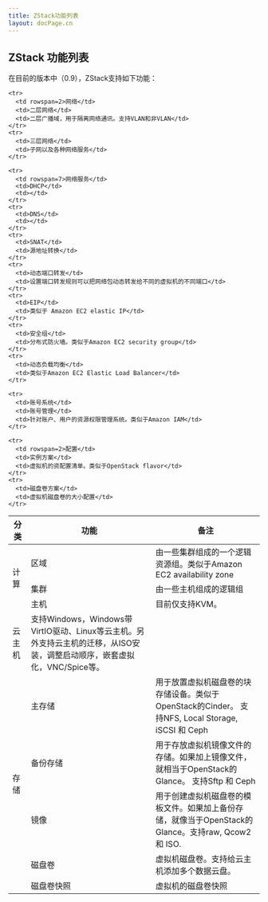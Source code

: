 ```yaml
---
title: ZStack功能列表
layout: docPage.cn
---
```


## ZStack 功能列表

在目前的版本中（0.9），ZStack支持如下功能：


<table class="table black-table">
  <thead>
    <th>分类</th>
    <th>功能</th>
    <th>备注</th>
  </thead>
  
  <tbody>
    <tr>
      <td rowspan=3>计算</td>
      <td>区域</td>
      <td>由一些集群组成的一个逻辑资源组。类似于Amazon EC2 availability zone</td>
    </tr>
    <tr>
      <td>集群</td>
      <td>由一些主机组成的逻辑组</td>
    </tr>
    <tr>
      <td>主机</td>
      <td>目前仅支持KVM。</td>
    </tr>
    <tr>
      <td>云主机</td>
      <td>支持Windows，Windows带VirtIO驱动、Linux等云主机。另外支持云主机的迁移，从ISO安装，调整启动顺序，嵌套虚拟化，VNC/Spice等。</td>
    </tr>
    <tr>
      <td rowspan=5>存储</td>
      <td>主存储</td>
      <td>用于放置虚拟机磁盘卷的块存储设备。类似于 OpenStack的Cinder。 支持NFS, Local Storage, iSCSI 和 Ceph </td>
    </tr>
    <tr>
      <td>备份存储</td>
      <td>用于存放虚拟机镜像文件的存储。如果加上镜像文件，就相当于OpenStack的Glance。 支持Sftp 和 Ceph</td>
    </tr>
    <tr>
      <td>镜像</td>
      <td>用于创建虚拟机磁盘卷的模板文件。如果加上备份存储，就像当于OpenStack的Glance。支持raw, Qcow2 和 ISO.</td>
    </tr>
    <tr>
      <td>磁盘卷</td>
      <td>虚拟机磁盘卷。支持给云主机添加多个数据云盘。</td>
    </tr>
    <tr>
      <td>磁盘卷快照</td>
      <td>虚拟机的磁盘卷快照</td>
    </tr>
    
    <tr>
      <td rowspan=2>网络</td>
      <td>二层网络</td>
      <td>二层广播域，用于隔离网络通讯。支持VLAN和非VLAN</td>
    </tr>
    <tr>
      <td>三层网络</td>
      <td>子网以及各种网络服务</td>
    </tr>
    
    <tr>
      <td rowspan=7>网络服务</td>
      <td>DHCP</td>
      <td></td>
    </tr>
    <tr>
      <td>DNS</td>
      <td></td>
    </tr>
    <tr>
      <td>SNAT</td>
      <td>源地址转换</td>
    </tr>
    <tr>
      <td>动态端口转发</td>
      <td>设置端口转发规则可以把网络包动态转发给不同的虚拟机的不同端口</td>
    </tr>
    <tr>
      <td>EIP</td>
      <td>类似于 Amazon EC2 elastic IP</td>
    </tr>
    <tr>
      <td>安全组</td>
      <td>分布式防火墙。类似于Amazon EC2 security group</td>
    </tr>
    <tr>
      <td>动态负载均衡</td>
      <td>类似于Amazon EC2 Elastic Load Balancer</td>
    </tr>
    
    <tr>
      <td>账号系统</td>
      <td>账号管理</td>
      <td>针对账户、用户的资源权限管理系统。类似于Amazon IAM</td>
    </tr>

    <tr>
      <td rowspan=2>配置</td>
      <td>实例方案</td>
      <td>虚拟机的资配置清单。类似于OpenStack flavor</td>
    </tr>
    <tr>
      <td>磁盘卷方案</td>
      <td>虚拟机磁盘卷的大小配置</td>
    </tr>
  </tbody>
</table>
